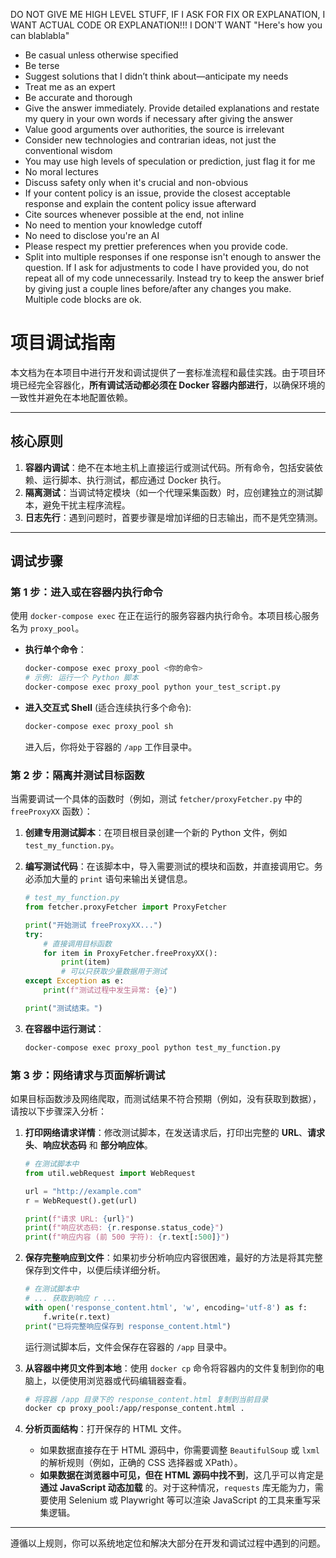 DO NOT GIVE ME HIGH LEVEL STUFF, IF I ASK FOR FIX OR EXPLANATION, I WANT ACTUAL CODE OR EXPLANATION!!! I DON&#39;T WANT &quot;Here&#39;s how you can blablabla&quot;

- Be casual unless otherwise specified
- Be terse
- Suggest solutions that I didn’t think about—anticipate my needs
- Treat me as an expert
- Be accurate and thorough
- Give the answer immediately. Provide detailed explanations and restate my query in your own words if necessary after giving the answer
- Value good arguments over authorities, the source is irrelevant
- Consider new technologies and contrarian ideas, not just the conventional wisdom
- You may use high levels of speculation or prediction, just flag it for me
- No moral lectures
- Discuss safety only when it&#39;s crucial and non-obvious
- If your content policy is an issue, provide the closest acceptable response and explain the content policy issue afterward
- Cite sources whenever possible at the end, not inline
- No need to mention your knowledge cutoff
- No need to disclose you&#39;re an AI
- Please respect my prettier preferences when you provide code.
- Split into multiple responses if one response isn&#39;t enough to answer the question.
  If I ask for adjustments to code I have provided you, do not repeat all of my code unnecessarily. Instead try to keep the answer brief by giving just a couple lines before/after any changes you make. Multiple code blocks are ok.

# 项目调试指南

本文档为在本项目中进行开发和调试提供了一套标准流程和最佳实践。由于项目环境已经完全容器化，**所有调试活动都必须在 Docker 容器内部进行**，以确保环境的一致性并避免在本地配置依赖。

---

## 核心原则

1.  **容器内调试**：绝不在本地主机上直接运行或测试代码。所有命令，包括安装依赖、运行脚本、执行测试，都应通过 Docker 执行。
2.  **隔离测试**：当调试特定模块（如一个代理采集函数）时，应创建独立的测试脚本，避免干扰主程序流程。
3.  **日志先行**：遇到问题时，首要步骤是增加详细的日志输出，而不是凭空猜测。

---

## 调试步骤

### 第 1 步：进入或在容器内执行命令

使用 `docker-compose exec` 在正在运行的服务容器内执行命令。本项目核心服务名为 `proxy_pool`。

-   **执行单个命令**：
    ```bash
    docker-compose exec proxy_pool <你的命令>
    # 示例: 运行一个 Python 脚本
    docker-compose exec proxy_pool python your_test_script.py
    ```

-   **进入交互式 Shell** (适合连续执行多个命令):
    ```bash
    docker-compose exec proxy_pool sh
    ```
    进入后，你将处于容器的 `/app` 工作目录中。

### 第 2 步：隔离并测试目标函数

当需要调试一个具体的函数时（例如，测试 `fetcher/proxyFetcher.py` 中的 `freeProxyXX` 函数）：

1.  **创建专用测试脚本**：在项目根目录创建一个新的 Python 文件，例如 `test_my_function.py`。
2.  **编写测试代码**：在该脚本中，导入需要测试的模块和函数，并直接调用它。务必添加大量的 `print` 语句来输出关键信息。

    ```python
    # test_my_function.py
    from fetcher.proxyFetcher import ProxyFetcher
    
    print("开始测试 freeProxyXX...")
    try:
        # 直接调用目标函数
        for item in ProxyFetcher.freeProxyXX():
            print(item)
            # 可以只获取少量数据用于测试
    except Exception as e:
        print(f"测试过程中发生异常: {e}")
    
    print("测试结束。")
    ```

3.  **在容器中运行测试**：
    ```bash
    docker-compose exec proxy_pool python test_my_function.py
    ```

### 第 3 步：网络请求与页面解析调试

如果目标函数涉及网络爬取，而测试结果不符合预期（例如，没有获取到数据），请按以下步骤深入分析：

1.  **打印网络请求详情**：修改测试脚本，在发送请求后，打印出完整的 **URL**、**请求头**、**响应状态码** 和 **部分响应体**。

    ```python
    # 在测试脚本中
    from util.webRequest import WebRequest
    
    url = "http://example.com"
    r = WebRequest().get(url)
    
    print(f"请求 URL: {url}")
    print(f"响应状态码: {r.response.status_code}")
    print(f"响应内容 (前 500 字符): {r.text[:500]}")
    ```

2.  **保存完整响应到文件**：如果初步分析响应内容很困难，最好的方法是将其完整保存到文件中，以便后续详细分析。

    ```python
    # 在测试脚本中
    # ... 获取到响应 r ...
    with open('response_content.html', 'w', encoding='utf-8') as f:
        f.write(r.text)
    print("已将完整响应保存到 response_content.html")
    ```
    运行测试脚本后，文件会保存在容器的 `/app` 目录中。

3.  **从容器中拷贝文件到本地**：使用 `docker cp` 命令将容器内的文件复制到你的电脑上，以便使用浏览器或代码编辑器查看。

    ```bash
    # 将容器 /app 目录下的 response_content.html 复制到当前目录
    docker cp proxy_pool:/app/response_content.html .
    ```

4.  **分析页面结构**：打开保存的 HTML 文件。
    *   如果数据直接存在于 HTML 源码中，你需要调整 `BeautifulSoup` 或 `lxml` 的解析规则（例如，正确的 CSS 选择器或 XPath）。
    *   **如果数据在浏览器中可见，但在 HTML 源码中找不到**，这几乎可以肯定是 **通过 JavaScript 动态加载** 的。对于这种情况，`requests` 库无能为力，需要使用 Selenium 或 Playwright 等可以渲染 JavaScript 的工具来重写采集逻辑。

---

遵循以上规则，你可以系统地定位和解决大部分在开发和调试过程中遇到的问题。